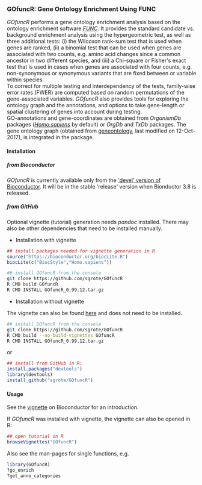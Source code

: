 ### GOfuncR: Gene Ontology Enrichment Using FUNC 

_GOfuncR_ performs a gene ontology enrichment analysis based on the ontology enrichment software [_FUNC_](https://www.ncbi.nlm.nih.gov/pmc/articles/PMC1800870/). It provides the standard candidate vs. background enrichment analysis using the hypergeometric test, as well as three additional tests: (i) the Wilcoxon rank-sum test that is used when genes are ranked, (ii) a binomial test that can be used when genes are associated with two counts, e.g. amino acid changes since a common ancestor in two different species, and (iii) a Chi-square or Fisher's exact test that is used in cases when genes are associated with four counts, e.g. non-synonymous or synonymous variants that are fixed between or variable within species.  
To correct for multiple testing and interdependency of the tests, family-wise error rates (FWER) are computed based on random permutations of the gene-associated variables. _GOfuncR_ also provides tools for exploring the ontology graph and the annotations, and options to take gene-length or spatial clustering of genes into account during testing.  
GO-annotations and gene-coordinates are obtained from _OrganismDb_ packages ([_Homo.sapiens_](https://www.bioconductor.org/packages/release/data/annotation/html/Homo.sapiens.html) by default) or _OrgDb_ and _TxDb_ packages. The gene ontology graph (obtained from [geneontology](http://archive.geneontology.org/latest-termdb/), last modified on 12-Oct-2017), is integrated in the package. 


#### Installation

##### from Bioconductor

_GOfuncR_ is currently available only from the ['devel' version of Bioconductor](https://bioconductor.org/packages/3.7/bioc/html/GOfuncR.html). 
It will be in the stable 'release' version when Bionductor 3.8 is released.


##### from GitHub

Optional vignette (tutorial) generation needs _pandoc_ installed. 
There may also be other dependencies that need to be installed manually.

+ Installation with vignette


```r
## install packages needed for vignette generation in R
source("https://bioconductor.org/biocLite.R")
biocLite(c("BiocStyle","Homo.sapiens"))
```

```bash
## install GOfuncR from the console
git clone https://github.com/sgrote/GOfuncR
R CMD build GOfuncR
R CMD INSTALL GOfuncR_0.99.12.tar.gz
```


+ Installation without vignette

The vignette can also be found [here](https://bioconductor.org/packages/3.7/bioc/vignettes/GOfuncR/inst/doc/GOfuncR.html) and does not need to be installed.

```bash
## install GOfuncR from the console
git clone https://github.com/sgrote/GOfuncR
R CMD build --no-build-vignettes GOfuncR
R CMD INSTALL GOfuncR_0.99.12.tar.gz
```

or

```r
## install from GitHub in R:
install.packages("devtools")
library(devtools)
install_github("sgrote/GOfuncR")
```

#### Usage  

See the [vignette](https://bioconductor.org/packages/3.7/bioc/vignettes/GOfuncR/inst/doc/GOfuncR.html) on Bioconductor for an introduction.

If _GOfuncR_ was installed with vignette, the vignette can also be opened in R:
```r
## open tutorial in R
browseVignettes("GOfuncR")
```

Also see the man-pages for single functions, e.g.
```r
library(GOfuncR)
?go_enrich
?get_anno_categories

```
